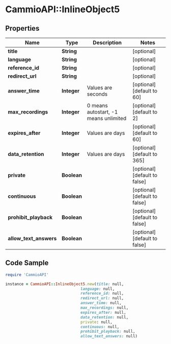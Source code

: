 # CammioAPI::InlineObject5

## Properties

Name | Type | Description | Notes
------------ | ------------- | ------------- | -------------
**title** | **String** |  | [optional] 
**language** | **String** |  | [optional] 
**reference_id** | **String** |  | [optional] 
**redirect_url** | **String** |  | [optional] 
**answer_time** | **Integer** | Values are seconds  | [optional] [default to 60]
**max_recordings** | **Integer** | 0 means autostart, -1 means unlimited  | [optional] [default to 2]
**expires_after** | **Integer** | Values are days  | [optional] [default to 60]
**data_retention** | **Integer** | Values are days  | [optional] [default to 365]
**private** | **Boolean** |  | [optional] [default to false]
**continuous** | **Boolean** |  | [optional] [default to false]
**prohibit_playback** | **Boolean** |  | [optional] [default to false]
**allow_text_answers** | **Boolean** |  | [optional] [default to false]

## Code Sample

```ruby
require 'CammioAPI'

instance = CammioAPI::InlineObject5.new(title: null,
                                 language: null,
                                 reference_id: null,
                                 redirect_url: null,
                                 answer_time: null,
                                 max_recordings: null,
                                 expires_after: null,
                                 data_retention: null,
                                 private: null,
                                 continuous: null,
                                 prohibit_playback: null,
                                 allow_text_answers: null)
```


